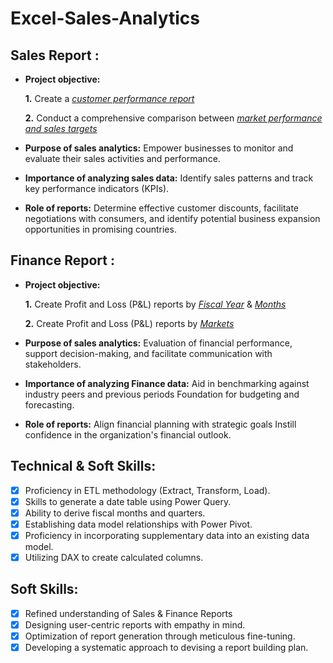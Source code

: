 # Excel-Sales-Analytics
## Sales Report :


- **Project objective:** 

    **1.** Create a _[customer performance report](https://github.com/nagraj19/Excel-Sales-Analytics/blob/main/customer%20performace%20report%202.pdf)_ 

    **2.** Conduct a comprehensive comparison between _[market performance and sales targets](https://github.com/nagraj19/Excel-Sales-Analytics/blob/main/Market%20performace%20vs%20Target%20Performace.pdf)_

- **Purpose of sales analytics:** Empower businesses to monitor and evaluate their sales activities and performance.

- **Importance of analyzing sales data:** Identify sales patterns and track key performance indicators (KPIs).

- **Role of reports:** Determine effective customer discounts, facilitate negotiations with consumers, and identify potential business expansion opportunities in promising countries.


## Finance Report :

- **Project objective:** 

    **1.** Create Profit and Loss (P&L) reports by _[Fiscal Year](https://github.com/nagraj19/Excel-Sales-Analytics/blob/main/P%20and%20l%20statement%20by%20fiscal%20year.pdf)_ & _[Months](https://github.com/nagraj19/Excel-Sales-Analytics/blob/main/p%20and%20l%20statement%20by%20months.pdf)_ 

   **2.** Create Profit and Loss (P&L) reports by _[Markets](https://github.com/nagraj19/Excel-Sales-Analytics/blob/main/sales_market_report.pdf)_

- **Purpose of sales analytics:** Evaluation of financial performance, support decision-making, and facilitate communication with stakeholders.

- **Importance of analyzing Finance data:** Aid in benchmarking against industry peers and previous periods Foundation for budgeting and forecasting.

- **Role of reports:** Align financial planning with strategic goals Instill confidence in the organization's financial outlook.


## Technical & Soft Skills:
- [x]	Proficiency in ETL methodology (Extract, Transform, Load).
- [x]	Skills to generate a date table using Power Query.
- [x]	Ability to derive fiscal months and quarters.
- [x]	Establishing data model relationships with Power Pivot.
- [x]	Proficiency in incorporating supplementary data into an existing data model.
- [x]	Utilizing DAX to create calculated columns.

## Soft Skills:
- [x]	Refined understanding of Sales & Finance Reports
- [x]	Designing user-centric reports with empathy in mind.
- [x]	Optimization of report generation through meticulous fine-tuning.
- [x]	Developing a systematic approach to devising a report building plan.
